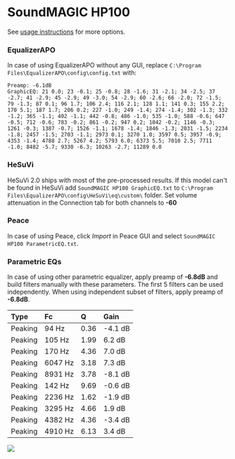 # SoundMAGIC HP100
See [usage instructions](https://github.com/jaakkopasanen/AutoEq#usage) for more options.

### EqualizerAPO
In case of using EqualizerAPO without any GUI, replace `C:\Program Files\EqualizerAPO\config\config.txt`
with:
```
Preamp: -6.1dB
GraphicEQ: 21 0.0; 23 -0.1; 25 -0.8; 28 -1.6; 31 -2.1; 34 -2.5; 37 -2.7; 41 -2.9; 45 -2.9; 49 -3.0; 54 -2.9; 60 -2.6; 66 -2.0; 72 -1.5; 79 -1.3; 87 0.1; 96 1.7; 106 2.4; 116 2.1; 128 1.1; 141 0.3; 155 2.2; 170 5.1; 187 1.7; 206 0.2; 227 -1.0; 249 -1.4; 274 -1.4; 302 -1.3; 332 -1.2; 365 -1.1; 402 -1.1; 442 -0.8; 486 -1.0; 535 -1.0; 588 -0.6; 647 -0.5; 712 -0.6; 783 -0.2; 861 -0.2; 947 0.2; 1042 -0.2; 1146 -0.3; 1261 -0.3; 1387 -0.7; 1526 -1.1; 1678 -1.4; 1846 -1.3; 2031 -1.5; 2234 -1.8; 2457 -1.5; 2703 -1.1; 2973 0.1; 3270 1.0; 3597 0.5; 3957 -0.9; 4353 -1.4; 4788 2.7; 5267 4.2; 5793 6.0; 6373 5.5; 7010 2.5; 7711 -1.0; 8482 -5.7; 9330 -6.3; 10263 -2.7; 11289 0.0
```

### HeSuVi
HeSuVi 2.0 ships with most of the pre-processed results. If this model can't be found in HeSuVi add
`SoundMAGIC HP100 GraphicEQ.txt` to `C:\Program Files\EqualizerAPO\config\HeSuVi\eq\custom\` folder.
Set volume attenuation in the Connection tab for both channels to **-60**

### Peace
In case of using Peace, click *Import* in Peace GUI and select `SoundMAGIC HP100 ParametricEQ.txt`.

### Parametric EQs
In case of using other parametric equalizer, apply preamp of **-6.8dB** and build filters manually
with these parameters. The first 5 filters can be used independently.
When using independent subset of filters, apply preamp of **-6.8dB**.

| Type    | Fc      |    Q | Gain    |
|:--------|:--------|:-----|:--------|
| Peaking | 94 Hz   | 0.36 | -4.1 dB |
| Peaking | 105 Hz  | 1.99 | 6.2 dB  |
| Peaking | 170 Hz  | 4.36 | 7.0 dB  |
| Peaking | 6047 Hz | 3.18 | 7.3 dB  |
| Peaking | 8931 Hz | 3.78 | -8.1 dB |
| Peaking | 142 Hz  | 9.69 | -0.6 dB |
| Peaking | 2236 Hz | 1.62 | -1.9 dB |
| Peaking | 3295 Hz | 4.66 | 1.9 dB  |
| Peaking | 4382 Hz | 4.36 | -3.4 dB |
| Peaking | 4910 Hz | 6.13 | 3.4 dB  |

![](https://raw.githubusercontent.com/jaakkopasanen/AutoEq/master/results/innerfidelity/sbaf-serious/SoundMAGIC%20HP100/SoundMAGIC%20HP100.png)